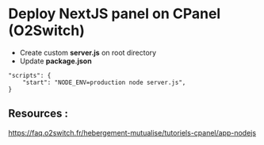 # Deploy NextJS panel on CPanel (O2Switch)

- Create custom **server.js** on root directory
- Update **package.json**
```
"scripts": {
    "start": "NODE_ENV=production node server.js",
}
```

## Resources :
https://faq.o2switch.fr/hebergement-mutualise/tutoriels-cpanel/app-nodejs
